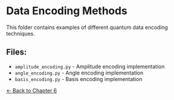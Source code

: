 # Data Encoding Methods

This folder contains examples of different quantum data encoding techniques.

## Files:
- `amplitude_encoding.py` - Amplitude encoding implementation
- `angle_encoding.py` - Angle encoding implementation  
- `basis_encoding.py` - Basis encoding implementation

[← Back to Chapter 6](../README.md)
